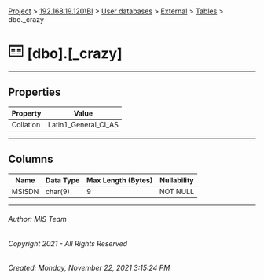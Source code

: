 #### 

[Project](../../../../index.md) > [192.168.19.120\\BI](../../../index.md) > [User databases](../../index.md) > [External](../index.md) > [Tables](Tables.md) > dbo._crazy

# ![Tables](../../../../Images/Table32.png) [dbo].[_crazy]

---

## <a name="#properties"></a>Properties

| Property | Value |
|---|---|
| Collation | Latin1_General_CI_AS |


---

## <a name="#columns"></a>Columns

| Name | Data Type | Max Length (Bytes) | Nullability |
|---|---|---|---|
| MSISDN | char(9) | 9 | NOT NULL |


---

###### Author:  MIS Team

###### Copyright 2021 - All Rights Reserved

###### Created: Monday, November 22, 2021 3:15:24 PM

